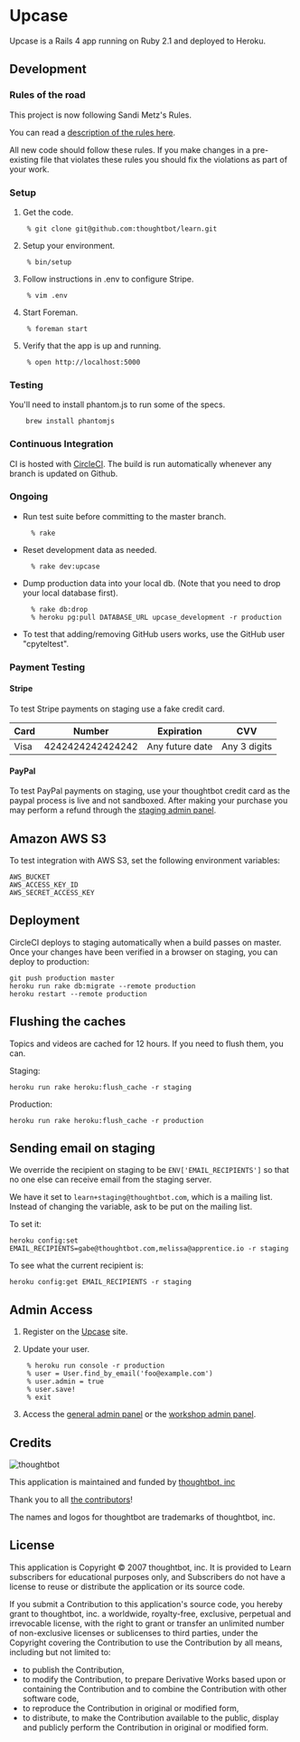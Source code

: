 # Upcase

Upcase is a Rails 4 app running on Ruby 2.1 and deployed to Heroku.

## Development

### Rules of the road

This project is now following Sandi Metz's Rules.

You can read a [description of the rules here](http://robots.thoughtbot.com/post/50655960596/sandi-metz-rules-for-developers).

All new code should follow these rules. If you make changes in a pre-existing
file that violates these rules you should fix the violations as part of
your work.

### Setup

1. Get the code.

        % git clone git@github.com:thoughtbot/learn.git

2. Setup your environment.

        % bin/setup

3. Follow instructions in .env to configure Stripe.

        % vim .env

4. Start Foreman.

        % foreman start

5. Verify that the app is up and running.

        % open http://localhost:5000

### Testing

You'll need to install phantom.js to run some of the specs.

        brew install phantomjs

### Continuous Integration

CI is hosted with [CircleCI](https://circleci.com/gh/thoughtbot/learn). The
build is run automatically whenever any branch is updated on Github.

### Ongoing

* Run test suite before committing to the master branch.

        % rake

* Reset development data as needed.

        % rake dev:upcase

* Dump production data into your local db. (Note that you need to drop your
  local database first).

        % rake db:drop
        % heroku pg:pull DATABASE_URL upcase_development -r production

* To test that adding/removing GitHub users works, use the GitHub user
  "cpyteltest".

### Payment Testing

#### Stripe

To test Stripe payments on staging use a fake credit card.

<table>
  <thead>
    <tr>
      <th>Card</th>
      <th>Number</th>
      <th>Expiration</th>
      <th>CVV</th>
    </tr>
  </thead>
  <tbody>
    <tr>
      <td>Visa</td>
      <td>4242424242424242</td>
      <td>Any future date</td>
      <td>Any 3 digits</td>
    </tr>
  </tbody>
</table>

#### PayPal

To test PayPal payments on staging, use your thoughtbot credit card as the
paypal process is live and not sandboxed. After making your purchase you may
perform a refund through the
[staging admin panel](http://learn-staging.herokuapp.com/admin/purchase).


## Amazon AWS S3

To test integration with AWS S3, set the following environment variables:

    AWS_BUCKET
    AWS_ACCESS_KEY_ID
    AWS_SECRET_ACCESS_KEY

## Deployment

CircleCI deploys to staging automatically when a build passes on master. Once
your changes have been verified in a browser on staging, you can deploy to
production:

    git push production master
    heroku run rake db:migrate --remote production
    heroku restart --remote production

## Flushing the caches

Topics and videos are cached for 12 hours. If you need to flush them, you can.

Staging:

    heroku run rake heroku:flush_cache -r staging

Production:

    heroku run rake heroku:flush_cache -r production

## Sending email on staging

We override the recipient on staging to be `ENV['EMAIL_RECIPIENTS']` so that no
one else can receive email from the staging server.

We have it set to `learn+staging@thoughtbot.com`, which is a mailing list.
Instead of changing the variable, ask to be put on the mailing list.

To set it:

    heroku config:set EMAIL_RECIPIENTS=gabe@thoughtbot.com,melissa@apprentice.io -r staging

To see what the current recipient is:

    heroku config:get EMAIL_RECIPIENTS -r staging

## Admin Access

1. Register on the [Upcase](https://upcase.com/sign_up) site.

2. Update your user.

        % heroku run console -r production
        % user = User.find_by_email('foo@example.com')
        % user.admin = true
        % user.save!
        % exit

3. Access the [general admin panel](http://upcase.com/admin) or
   the [workshop admin panel](http://upcase.com/admin).

Credits
-------

![thoughtbot](http://thoughtbot.com/logo.png)

This application is maintained and funded by [thoughtbot, inc](http://thoughtbot.com/community)

Thank you to all [the contributors](https://github.com/thoughtbot/learn/contributors)!

The names and logos for thoughtbot are trademarks of thoughtbot, inc.

License
-------

This application is Copyright © 2007 thoughtbot, inc. It is provided to Learn
subscribers for educational purposes only, and Subscribers do not have a license
to reuse or distribute the application or its source code.

If you submit a Contribution to this application's source code, you hereby grant
to thoughtbot, inc. a worldwide, royalty-free, exclusive, perpetual and
irrevocable license, with the right to grant or transfer an unlimited number of
non-exclusive licenses or sublicenses to third parties, under the Copyright
covering the Contribution to use the Contribution by all means, including but
not limited to:

* to publish the Contribution,
* to modify the Contribution, to prepare Derivative Works based upon or
  containing the Contribution and to combine the Contribution with other
  software code,
* to reproduce the Contribution in original or modified form,
* to distribute, to make the Contribution available to the public, display and
  publicly perform the Contribution in original or modified form.
